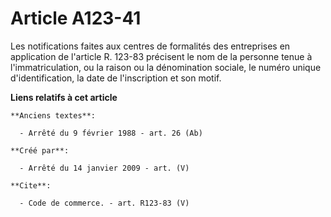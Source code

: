 # Article A123-41

Les notifications faites aux centres de formalités des entreprises en application de l'article R. 123-83 précisent le nom de
la personne tenue à l'immatriculation, ou la raison ou la dénomination sociale, le numéro unique d'identification, la date de
l'inscription et son motif.

**Liens relatifs à cet article**

	**Anciens textes**:

	  - Arrêté du 9 février 1988 - art. 26 (Ab)

	**Créé par**:

	  - Arrêté du 14 janvier 2009 - art. (V)

	**Cite**:

	  - Code de commerce. - art. R123-83 (V)
